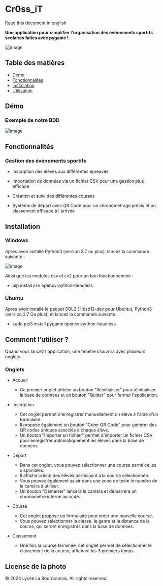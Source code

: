 # Cr0ss_iT

Read this document in [english](README_en.md)

**Une application pour simplifier l'organisation des événements sportifs scolaires faites avec pygame !**

![image](https://github.com/RB-2804/Cross-iT/assets/130835974/43d66d9a-7c62-4eed-8b38-a505f582ad9c)

## Table des matières
- [Démo](#démo)
- [Fonctionnalités](#fonctionnalités)
- [Installation](#Installation)
- [Utilisation](#comment-l'utiliser-?)

## Démo 

### Exemple de notre BDD 

![image](https://github.com/RB-2804/Cr0ss-iT/assets/130835974/7094bda4-7eab-46ab-ab40-0d12df574d38)


## Fonctionnalités

### Gestion des événements sportifs

  - Inscription des élèves aux différentes épreuves
    
  - Importation de données via un fichier CSV pour une gestion plus efficace
    
  - Création et suivi des différentes courses
    
  - Système de départ avec QR Code pour un chronométrage précis et un classement efficace à l'arrivée

## Installation

### Windows 

Apres avoir installé Python3 (version 3.7 ou plus), lancez la commande suivante :

![image](https://github.com/RB-2804/Cross-iT/assets/130835974/6962260a-cf2f-48dc-9272-37c0a6294404)

Ainsi que les modules csv et cv2 pour un bon fonctionnement :

- pip install csv opencv-python-headless

### Ubuntu

Apres avoir installé le paquet SOL2 ( IIbsd12-dev pour Ubuntu), Python3 (version 3.7 Ou plus), et lancez la commande suivante :

- sudo pip3 install pygame opencv-python-headless

## Comment l'utiliser ?

Quand vous lancez l'application, une fenetre s'ouvrira avec plusieurs onglets :

### Onglets
- Accueil

  - Ce premier onglet affiche un bouton "Réinitialiser" pour réinitialiser la base de données et un bouton "Quitter" pour fermer l'application.
  
- Inscription

  - Cet onglet permet d'enregistrer manuellement un élève à l'aide d'un formulaire.
  - Il propose également un bouton "Créer QR Code" pour générer des QR codes uniques associés à chaque élève.
  - Un bouton "Importer un fichier" permet d'importer un fichier CSV pour enregistrer automatiquement les élèves dans la base de données.

- Départ

  - Dans cet onglet, vous pouvez sélectionner une course parmi celles disponibles.
  - Il affiche la liste des élèves participant à la course sélectionnée.
  - Vous pouvez également saisir dans une zone de texte le numéro de la caméra à utiliser.
  - Un bouton "Démarrer" lancera la caméra et démarrera un chronomètre interne au code.

- Course
  
  - Cet onglet propose un formulaire pour créer une nouvelle course.
  - Vous pouvez sélectionner la classe, le genre et la distance de la course, qui seront enregistrés dans la base de données.
  
- Classement

  - Une fois la course terminée, cet onglet permet de sélectionner le classement de la course, affichant les 3 premiers temps.

## License de la photo 

© 2024 Lycée La Bourdonnais. All rights reserved.
